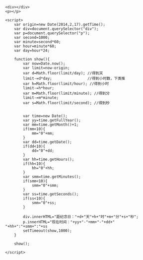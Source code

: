 <!DOCTYPE html>
<html lang="en">
<head>
	<meta charset="UTF-8">
	<title>Document</title>
</head>
<body>

	<div></div>
	<p></p>

	<script>
		var origin=new Date(2014,2,17).getTime();
		var div=document.querySelector("div");
		var p=document.querySelector("p");
		var second=1000;
		var minute=second*60;
		var hour=minute*60;
		var day=hour*24;

		function show(){
		    var now=Date.now();
		    var limit=now-origin;
		    var d=Math.floor(limit/day); //得到天
		    limit-=d*day;                //得到小时数，下类推
		    var h=Math.floor(limit/hour); //得到小时
		    limit-=h*hour;
		    var m=Math.floor(limit/minute); //得到分
		    limit-=m*minute;
		    var s=Math.floor(limit/second); //得到秒
		 	

		 	var time=new Date();
		 	var yy=time.getFullYear();
		 	var mm=time.getMonth()+1;
		 	if(mm<10){
		 		mm="0"+mm;
		 	}
		 	var dd=time.getDate();
		 	if(dd<10){
		 		dd="0"+dd;
		 	}
		 	var hh=time.getHours();
		 	if(hh<10){
		 		hh="0"+hh;
		 	}		 	
		 	var smm=time.getMinutes();
		 	if(smm<10){
		 		smm="0"+smm;
		 	}
		 	var ss=time.getSeconds();
		 	if(ss<10){
		 		smm="0"+ss;
		 	}

			div.innerHTML="距纪念日："+d+"天"+h+"时"+m+"分"+s+"秒";
			p.innerHTML="现在时间："+yy+"-"+mm+"-"+dd+"   "+hh+":"+smm+":"+ss
		    setTimeout(show,1000);
		}

		show();

	</script>
</body>
</html>
